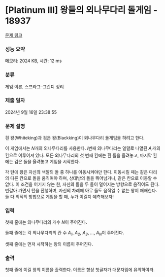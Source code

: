 # [Platinum III] 왕들의 외나무다리 돌게임 - 18937 

[문제 링크](https://www.acmicpc.net/problem/18937) 

### 성능 요약

메모리: 2024 KB, 시간: 12 ms

### 분류

게임 이론, 스프라그–그런디 정리

### 제출 일자

2024년 9월 16일 23:38:55

### 문제 설명

<p>흰 왕(Whiteking)과 검은 왕(Blackking)이 외나무다리 돌게임을 하려고 한다.</p>

<p>이 게임에서는 <em>N</em>개의 외나무다리를 사용한다. <em>i</em>번째 외나무다리는 일렬로 나열된 <em>A<sub>i</sub></em>개의 칸으로 이루어져 있다. 모든 외나무다리의 첫 번째 칸에는 흰 돌을 올려놓고, 마지막 칸에는 검은 돌을 올려놓고 게임을 시작한다.</p>

<p>각 턴에 왕은 자신의 색깔의 돌 중 하나를 이동시켜야만 한다. 이동시킬 때는 같은 다리의 다른 칸으로 돌을 움직여야 하며, 상대방의 돌을 뛰어넘거나, 같은 칸으로 이동할 수 없다. 이 조건을 어기지 않는 한, 자신의 돌을 두 돌이 멀어지는 방향으로 움직여도 된다. 번갈아 가면서 턴을 진행하며, 자신의 차례에 아무 돌도 움직일 수 없는 왕이 패배한다. 둘 다 최적의 방법으로 게임을 할 때, 누가 이길지 예측해보자!</p>

### 입력 

 <p>첫째 줄에는 외나무다리의 개수 <em>N</em>이 주어진다.  </p>

<p>둘째 줄에는 각 외나무다리의 칸 수 <em>A<sub>1</sub></em>, <em>A<sub>2</sub></em>, <em>A</em><sub><em>3</em></sub>,<sub> </sub>..., <em>A<sub>N</sub></em>이 주어진다.</p>

<p>셋째 줄에는 먼저 시작하는 왕의 이름이 주어진다. </p>

### 출력 

 <p>첫째 줄에 이길 왕의 이름을 출력한다. 이름은 항상 첫글자가 대문자임에 유의하여라.</p>


